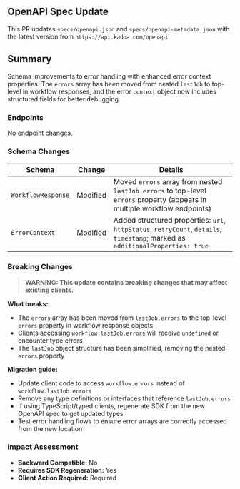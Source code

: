 ## OpenAPI Spec Update

This PR updates `specs/openapi.json` and `specs/openapi-metadata.json` with the latest version from `https://api.kadoa.com/openapi`.

## Summary

Schema improvements to error handling with enhanced error context properties. The `errors` array has been moved from nested `lastJob` to top-level in workflow responses, and the error `context` object now includes structured fields for better debugging.

### Endpoints

No endpoint changes.

### Schema Changes

| Schema | Change | Details |
|--------|--------|---------|
| `WorkflowResponse` | Modified | Moved `errors` array from nested `lastJob.errors` to top-level `errors` property (appears in multiple workflow endpoints) |
| `ErrorContext` | Modified | Added structured properties: `url`, `httpStatus`, `retryCount`, `details`, `timestamp`; marked as `additionalProperties: true` |

### Breaking Changes

> **WARNING: This update contains breaking changes that may affect existing clients.**

**What breaks:**
- The `errors` array has been moved from `lastJob.errors` to the top-level `errors` property in workflow response objects
- Clients accessing `workflow.lastJob.errors` will receive `undefined` or encounter type errors
- The `lastJob` object structure has been simplified, removing the nested `errors` property

**Migration guide:**
- Update client code to access `workflow.errors` instead of `workflow.lastJob.errors`
- Remove any type definitions or interfaces that reference `lastJob.errors`
- If using TypeScript/typed clients, regenerate SDK from the new OpenAPI spec to get updated types
- Test error handling flows to ensure error arrays are correctly accessed from the new location

### Impact Assessment

- **Backward Compatible:** No
- **Requires SDK Regeneration:** Yes
- **Client Action Required:** Required

